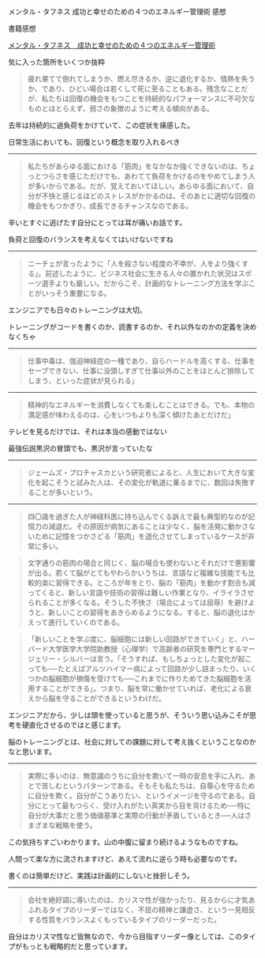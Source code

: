 メンタル・タフネス 成功と幸せのための４つのエネルギー管理術 感想

書籍感想

[メンタル・タフネス　成功と幸せのための４つのエネルギー管理術](https://www.amazon.co.jp/%E3%83%A1%E3%83%B3%E3%82%BF%E3%83%AB-%E3%82%BF%E3%83%95%E3%83%8D%E3%82%B9-%E6%88%90%E5%8A%9F%E3%81%A8%E5%B9%B8%E3%81%9B%E3%81%AE%E3%81%9F%E3%82%81%E3%81%AE%EF%BC%94%E3%81%A4%E3%81%AE%E3%82%A8%E3%83%8D%E3%83%AB%E3%82%AE%E3%83%BC%E7%AE%A1%E7%90%86%E8%A1%93-%E3%82%B8%E3%83%A0-%E3%83%AC%E3%83%BC%E3%83%A4%E3%83%BC-ebook/dp/B01N1IJEY2/ref=tmm_kin_swatch_0?_encoding=UTF8&qid=&sr=)

気に入った箇所をいくつか抜粋

> 疲れ果てて倒れてしまうか、燃え尽きるか、逆に退化するか、情熱を失うか、であり、ひどい場合は若くして死に至ることもある。残念なことだが、私たちは回復の機会をもつことを持続的なパフォーマンスに不可欠なものとはとらえず、弱さの象徴のように考える傾向がある。

去年は持続的に過負荷をかけていて、この症状を痛感した。

日常生活においても、回復という概念を取り入れるべき

--------------------------------------------------------------------------------

> 私たちがあらゆる面における「筋肉」をなかなか強くできないのは、ちょっとつらさを感じただけでも、あわてて負荷をかけるのをやめてしまう人が多いからである。だが、覚えておいてほしい。あらゆる面において、自分が不快と感じるほどのストレスがかかるのは、そのあとに適切な回復の機会をもつかぎり、成長できるチャンスなのである。

辛いとすぐに逃げたす自分にとっては耳が痛いお話です。

負荷と回復のバランスを考えなくてはいけないですね

--------------------------------------------------------------------------------

> ニーチェが言ったように「人を殺さない程度の不幸が、人をより強くする」。前述したように、ビジネス社会に生きる人々の置かれた状況はスポーツ選手よりも厳しい。だからこそ、計画的なトレーニング方法を学ぶことがいっそう重要になる。

エンジニアでも日々のトレーニングは大切。

トレーニングがコードを書くのか、読書するのか、それ以外なのかの定義を決めなくちゃ

--------------------------------------------------------------------------------

> 仕事中毒は、強迫神経症の一種であり、自らハードルを高くする、仕事をセーブできない、仕事に没頭しすぎて仕事以外のことをほとんど排除してしまう、といった症状が見られる」

--------------------------------------------------------------------------------

> 精神的なエネルギーを消費しなくても楽しむことはできる。でも、本物の満足感が味わえるのは、心をいつもよりも深く傾けたあとだけだ」

テレビを見るだけでは、それは本当の感動ではない

最強伝説黒沢の冒頭でも、黒沢が言っていたな

--------------------------------------------------------------------------------

> ジェームズ・プロチャスカという研究者によると、人生において大きな変化を起こそうと試みた人は、その変化が軌道に乗るまでに、数回は失敗することが多いという。

--------------------------------------------------------------------------------

> 四〇歳を過ぎた人が神経科医に持ち込んでくる訴えで最も典型的なのが記憶力の減退だ。その原因が病気にあることは少なく、脳を活発に動かさないために記憶をつかさどる「筋肉」を退化させてしまっているケースが非常に多い。

> 文字通りの筋肉の場合と同じく、脳の場合も使わないとそれだけで悪影響が出る。若くて脳がとてもやわらかいうちは、言語など複雑な技能でも比較的楽に習得できる。ところが年をとり、脳の「筋肉」を動かす割合も減ってくると、新しい言語や技術の習得は難しい作業となり、イライラさせられることが多くなる。そうした不快さ（場合によっては屈辱）を避けようと、新しいことの習得をあきらめるようになる。すると、脳の退化はかえって進行していくのである。

> 「新しいことを学ぶ度に、脳細胞には新しい回路ができていく」と、ハーバード大学医学大学院助教授（心理学）で高齢者の研究を専門とするマージェリー・シルバーは言う。「そうすれば、もしちょっとした変化が起こっても──たとえばアルツハイマー病によって回路が少し詰まったり、いくつかの脳細胞が損傷を受けても──これまでに作りためてきた脳細胞を活用することができる」。つまり、脳を常に働かせていれば、老化による衰えから脳を守ることができるというわけだ。

エンジニアだから、少しは頭を使っていると思うが、そういう思い込みこそが思考を硬直化させるのではと感じます。

脳のトレーニングとは、社会に対しての課題に対して考え抜くということなのかなと思います。

--------------------------------------------------------------------------------

> 実際に多いのは、無意識のうちに自分を欺いて一時の安息を手に入れ、あとで苦しむというパターンである。そもそも私たちは、自尊心を守るために自分を欺く。自分がこうありたい、というイメージを守るのである。自分にとって最もつらく、受け入れがたい真実から目を背けるため──特に自分が大事だと思う価値基準と実際の行動が矛盾しているとき──人はさまざまな戦略を使う。

この気持ちすごいわかります。山の中腹に留まり続けるようなものですね。

人間って楽な方に流されますけど、あえて流れに逆らう時も必要なのです。

書くのは簡単だけど、実践は計画的にしないと挫折しそう。

--------------------------------------------------------------------------------

> 会社を絶好調に導いたのは、カリスマ性が強かったり、見るからに才気あふれるタイプのリーダーではなく、不屈の精神と謙虚さ、という一見相反する性質をバランスよくもっているタイプのリーダーだった。

自分はカリスマ性など皆無なので、今から目指すリーダー像としては、このタイプがもっとも戦略的だと思っています。
